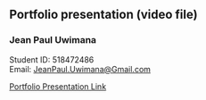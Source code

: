 ## Portfolio presentation (video file)
### Jean Paul Uwimana

Student ID: 518472486  
Email: JeanPaul.Uwimana@Gmail.com

[Portfolio Presentation Link](https://bit.ly/3cOOuTv)
